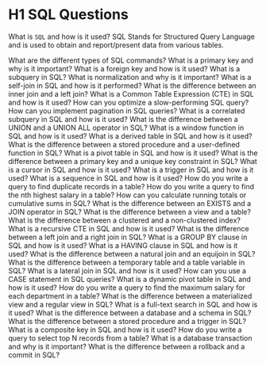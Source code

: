 # H1 SQL Questions

What is `SQL` and how is it used?
SQL Stands for Structured Query Language and is used to obtain and report/present data from various tables.

What are the different types of SQL commands?
What is a primary key and why is it important?
What is a foreign key and how is it used?
What is a subquery in SQL?
What is normalization and why is it important?
What is a self-join in SQL and how is it performed?
What is the difference between an inner join and a left join?
What is a Common Table Expression (CTE) in SQL and how is it used?
 How can you optimize a slow-performing SQL query?
 How can you implement pagination in SQL queries?
 What is a correlated subquery in SQL and how is it used?
 What is the difference between a UNION and a UNION ALL operator in SQL?
 What is a window function in SQL and how is it used?
 What is a derived table in SQL and how is it used?
 What is the difference between a stored procedure and a user-defined function in SQL?
 What is a pivot table in SQL and how is it used?
 What is the difference between a primary key and a unique key constraint in SQL?
 What is a cursor in SQL and how is it used?
 What is a trigger in SQL and how is it used?
 What is a sequence in SQL and how is it used?
 How do you write a query to find duplicate records in a table?
 How do you write a query to find the nth highest salary in a table?
 How can you calculate running totals or cumulative sums in SQL?
 What is the difference between an EXISTS and a JOIN operator in SQL?
 What is the difference between a view and a table?
 What is the difference between a clustered and a non-clustered index?
 What is a recursive CTE in SQL and how is it used?
 What is the difference between a left join and a right join in SQL?
 What is a GROUP BY clause in SQL and how is it used?
 What is a HAVING clause in SQL and how is it used?
 What is the difference between a natural join and an equijoin in SQL?
 What is the difference between a temporary table and a table variable in SQL?
 What is a lateral join in SQL and how is it used?
 How can you use a CASE statement in SQL queries?
 What is a dynamic pivot table in SQL and how is it used?
 How do you write a query to find the maximum salary for each department in a table?
 What is the difference between a materialized view and a regular view in SQL?
 What is a full-text search in SQL and how is it used?
 What is the difference between a database and a schema in SQL?
 What is the difference between a stored procedure and a trigger in SQL?
 What is a composite key in SQL and how is it used?
 How do you write a query to select top N records from a table?
 What is a database transaction and why is it important?
 What is the difference between a rollback and a commit in SQL?
